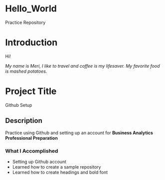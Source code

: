 # Hello_World
Practice Repository

# Introduction
Hi!

*My name is Meri, I like to travel and coffee is my lifesaver.*
*My favorite food is mashed potatoes.*

# Project Title
Github Setup

## Description
Practice using Github and setting up an account for **Business Analytics Professional Preparation**

### What I Accomplished
- Setting up Github account
- Learned how to create a sample repository
- Learned how to create headings and bold font
